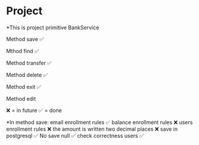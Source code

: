 # Project
*This is project primitive BankService


Method save :white_check_mark:

Mthod find :white_check_mark:

Method transfer :white_check_mark:

Method delete :white_check_mark: 

Method exit :white_check_mark:

Method edit


:x: = in future
:white_check_mark: = done

*In method save:
email enrollment rules :white_check_mark:
balance enrollment rules :x:
users enrollment rules :x:
the amount is written two decimal places  :x:
save in postgresql :white_check_mark:
No save null :white_check_mark:
check correctness users :white_check_mark:
